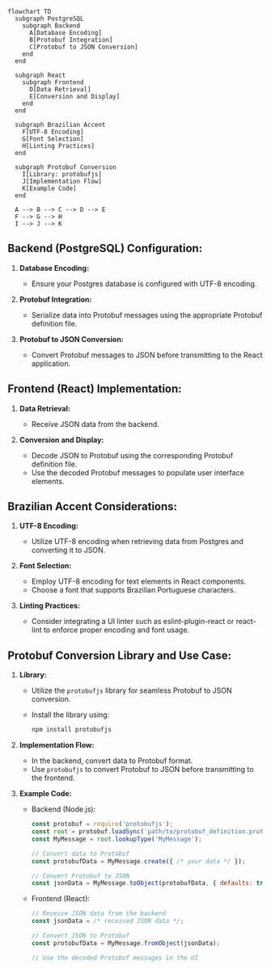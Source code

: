 ```mermaid
flowchart TD
  subgraph PostgreSQL
    subgraph Backend
      A[Database Encoding]
      B[Protobuf Integration]
      C[Protobuf to JSON Conversion]
    end
  end

  subgraph React
    subgraph Frontend
      D[Data Retrieval]
      E[Conversion and Display]
    end
  end

  subgraph Brazilian Accent
    F[UTF-8 Encoding]
    G[Font Selection]
    H[Linting Practices]
  end

  subgraph Protobuf Conversion
    I[Library: protobufjs]
    J[Implementation Flow]
    K[Example Code]
  end

  A --> B --> C --> D --> E
  F --> G --> H
  I --> J --> K
```


## Backend (PostgreSQL) Configuration:

1. **Database Encoding:**
    
    * Ensure your Postgres database is configured with UTF-8 encoding.
2. **Protobuf Integration:**
    
    * Serialize data into Protobuf messages using the appropriate Protobuf definition file.
3. **Protobuf to JSON Conversion:**
    
    * Convert Protobuf messages to JSON before transmitting to the React application.

## Frontend (React) Implementation:

1. **Data Retrieval:**
    
    * Receive JSON data from the backend.
2. **Conversion and Display:**
    
    * Decode JSON to Protobuf using the corresponding Protobuf definition file.
    * Use the decoded Protobuf messages to populate user interface elements.

## Brazilian Accent Considerations:

1. **UTF-8 Encoding:**
    
    * Utilize UTF-8 encoding when retrieving data from Postgres and converting it to JSON.
2. **Font Selection:**
    
    * Employ UTF-8 encoding for text elements in React components.
    * Choose a font that supports Brazilian Portuguese characters.
3. **Linting Practices:**
    
    * Consider integrating a UI linter such as eslint-plugin-react or react-lint to enforce proper encoding and font usage.

## Protobuf Conversion Library and Use Case:

1. **Library:**
    
    * Utilize the `protobufjs` library for seamless Protobuf to JSON conversion.
    * Install the library using:
        
        ```bash
        npm install protobufjs
        ```
        
2. **Implementation Flow:**
    
    * In the backend, convert data to Protobuf format.
    * Use `protobufjs` to convert Protobuf to JSON before transmitting to the frontend.
3. **Example Code:**
    
    * Backend (Node.js):
        
        ```javascript
        const protobuf = require('protobufjs');
        const root = protobuf.loadSync('path/to/protobuf_definition.proto');
        const MyMessage = root.lookupType('MyMessage');
        
        // Convert data to Protobuf
        const protobufData = MyMessage.create({ /* your data */ });
        
        // Convert Protobuf to JSON
        const jsonData = MyMessage.toObject(protobufData, { defaults: true, longs: String, enums: String, bytes: String });
        ```
        
    * Frontend (React):
        
        ```javascript
        // Receive JSON data from the backend
        const jsonData = /* received JSON data */;
        
        // Convert JSON to Protobuf
        const protobufData = MyMessage.fromObject(jsonData);
        
        // Use the decoded Protobuf messages in the UI
        ```

